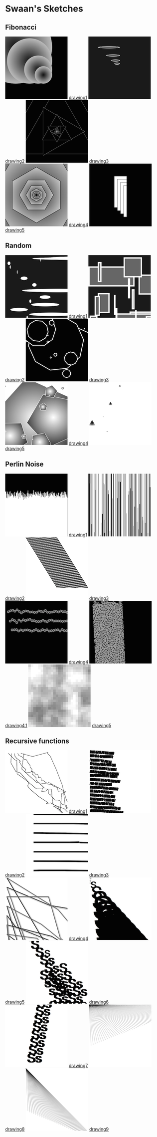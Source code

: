 # Swaan's Sketches

## Fibonacci
<!--![](Swaan/imagefile.png)-->
![](Swaan/test.png)
[drawing1](Swaan/test.pv)
![](Swaan/test2.png)
[drawing2](Swaan/test2.pv)
![](Swaan/test6.png)
[drawing3](Swaan/test6.pv)
![](Swaan/test7.png)
[drawing4](Swaan/test7.pv)
![](Swaan/test9.png)
[drawing5](Swaan/test.pv)

## Random
![](Swaan/test3.png)
[drawing1](Swaan/test3.pv)
![](Swaan/test4.png)
[drawing2](Swaan/test4.pv)
![](Swaan/test5.png)
[drawing3](Swaan/test5.pv)
![](Swaan/test8.png)
[drawing4](Swaan/test8.pv)
![](Swaan/test10.png)
[drawing5](Swaan/test10.pv)

## Perlin Noise
![](Swaan/perlinnoise1.png)
[drawing1](Swaan/perlinnoise1.pv)
![](Swaan/perlinnoise2.png)
[drawing2](Swaan/perlinnoise2.pv)
![](Swaan/perlinnoise3.png)
[drawing3](Swaan/perlinnoise3.pv)
![](Swaan/perlinnoise4.png)
[drawing4](Swaan/perlinnoise4.pv)
![](Swaan/perlinnoise4.1.png)
[drawing4.1](Swaan/perlinnoise4.pv)
![](Swaan/perlinnoise5.png)
[drawing5](Swaan/perlinnoise5.pv)

## Recursive functions
![](Swaan/recursivefunctions1.png)
[drawing1](Swaan/recursivefunctions1.pv)
![](Swaan/recursivefunctions2.png)
[drawing2](Swaan/recursivefunctions2.pv)
![](Swaan/recursivefunctions3.png)
[drawing3](Swaan/recursivefunctions3.pv)
![](Swaan/recursivefunctions4.png)
[drawing4](Swaan/recursivefunctions4.pv)
![](Swaan/recursivefunctions5.png)
[drawing5](Swaan/recursivefunctions5.pv)
![](Swaan/recursivefunctions6.png)
[drawing6](Swaan/recursivefunctions6.pv)
![](Swaan/recursivefunctions7.png)
[drawing7](Swaan/recursivefunctions7.pv)
![](Swaan/recursivefunctions8.png)
[drawing8](Swaan/recursivefunctions8.pv)
![](Swaan/recursivefunctions9.png)
[drawing9](Swaan/recursivefunctions9.pv)
          
